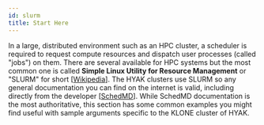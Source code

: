 ```yaml
---
id: slurm
title: Start Here
---
```


In a large, distributed environment such as an HPC cluster, a scheduler is required to request compute resources and dispatch user processes (called "jobs") on them. There are several available for HPC systems but the most common one is called **Simple Linux Utility for Resource Management** or "SLURM" for short [[Wikipedia](https://en.wikipedia.org/wiki/Slurm_Workload_Manager)]. The HYAK clusters use SLURM so any general documentation you can find on the internet is valid, including directly from the developer [[SchedMD](https://slurm.schedmd.com)]. While SchedMD documentation is the most authoritative, this section has some common examples you might find useful with sample arguments specific to the KLONE cluster of HYAK.
